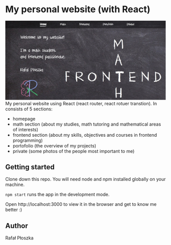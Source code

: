 # My personal website (with React)
![App view](public/react-website.jpg)  
My personal website using React (react router, react rotuer transtion). In consists of 5 sections:
* homepage
* math section (about my studies, math tutoring and mathematical areas of interests)
* frontend section (about my skills, objectives and courses in frontend programming)
* portofolio (the overview of my projects)
* private (some photos of the people most important to me)

## Getting started
Clone down this repo. You will need node and npm installed globally on your machine.

`npm start` runs the app in the development mode.

Open http://localhost:3000 to view it in the browser and get to know me better :) 

## Author
Rafał Płoszka
